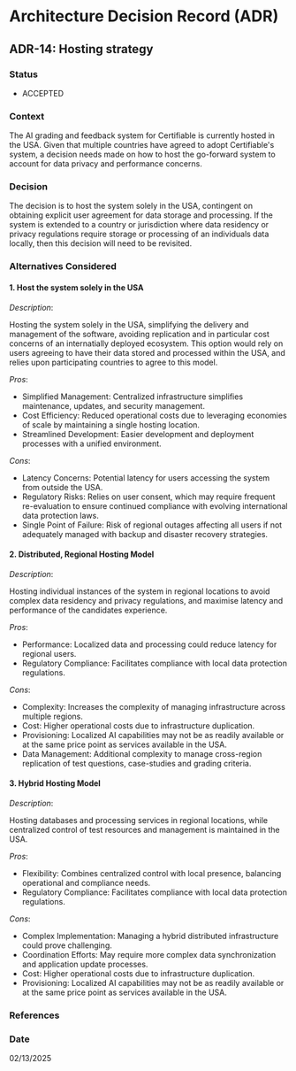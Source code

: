 # Architecture Decision Record (ADR)

## ADR-14: Hosting strategy

### Status
- ACCEPTED

### Context
The AI grading and feedback system for Certifiable is currently hosted in the USA. Given that multiple countries have agreed to adopt Certifiable's system, a decision needs made on how to host the go-forward system to account for data privacy and performance concerns.

### Decision
The decision is to host the system solely in the USA, contingent on obtaining explicit user agreement for data storage and processing. If the system is extended to a country or jurisdiction where data residency or privacy regulations require storage or processing of an individuals data locally, then this decision will need to be revisited.

### Alternatives Considered

#### 1. Host the system solely in the USA

*Description*:

Hosting the system solely in the USA, simplifying the delivery and management of the software, avoiding replication and in particular cost concerns of an internatially deployed ecosystem. This option would rely on users agreeing to have their data stored and processed within the USA, and relies upon participating countries to agree to this model.

*Pros*:
- Simplified Management: Centralized infrastructure simplifies maintenance, updates, and security management.
- Cost Efficiency: Reduced operational costs due to leveraging economies of scale by maintaining a single hosting location.
- Streamlined Development: Easier development and deployment processes with a unified environment.

*Cons*:
- Latency Concerns: Potential latency for users accessing the system from outside the USA.
- Regulatory Risks: Relies on user consent, which may require frequent re-evaluation to ensure continued compliance with evolving international data protection laws.
- Single Point of Failure: Risk of regional outages affecting all users if not adequately managed with backup and disaster recovery strategies.

#### 2. Distributed, Regional Hosting Model

*Description*:

Hosting individual instances of the system in regional locations to avoid complex data residency and privacy regulations, and maximise latency and performance of the candidates experience.

*Pros*:
- Performance: Localized data and processing could reduce latency for regional users.
- Regulatory Compliance: Facilitates compliance with local data protection regulations.

*Cons*:
- Complexity: Increases the complexity of managing infrastructure across multiple regions.
- Cost: Higher operational costs due to infrastructure duplication.
- Provisioning: Localized AI capabilities may not be as readily available or at the same price point as services available in the USA.
- Data Management: Additional complexity to manage cross-region replication of test questions, case-studies and grading criteria.

#### 3. Hybrid Hosting Model

*Description*:

Hosting databases and processing services in regional locations, while centralized control of test resources and management is maintained in the USA.

*Pros*:
- Flexibility: Combines centralized control with local presence, balancing operational and compliance needs.
- Regulatory Compliance: Facilitates compliance with local data protection regulations.

*Cons*:
- Complex Implementation: Managing a hybrid distributed infrastructure could prove challenging.
- Coordination Efforts: May require more complex data synchronization and application update processes.
- Cost: Higher operational costs due to infrastructure duplication.
- Provisioning: Localized AI capabilities may not be as readily available or at the same price point as services available in the USA.

### References

### Date
02/13/2025
